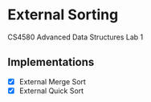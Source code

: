 # External Sorting

CS4580 Advanced Data Structures Lab 1

## Implementations

- [x] External Merge Sort
- [x] External Quick Sort
